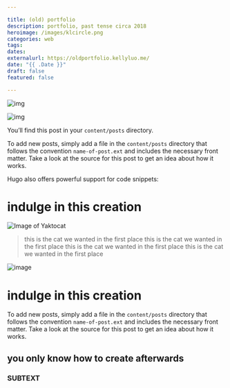 ```yaml
---

title: (old) portfolio
description: portfolio, past tense circa 2018
heroimage: /images/klcircle.png
categories: web
tags: 
dates:
externalurl: https://oldportfolio.kellyluo.me/
date: "{{ .Date }}"
draft: false
featured: false

---
```



![img](https://images.unsplash.com/photo-1598147160151-1f2300261847?ixlib=rb-1.2.1&ixid=eyJhcHBfaWQiOjEyMDd9&auto=format&fit=crop&w=600&q=60)

![img](https://images.unsplash.com/photo-1598271728831-d3caaf499d02?ixlib=rb-1.2.1&ixid=eyJhcHBfaWQiOjEyMDd9&auto=format&fit=crop&w=600&q=60)


You’ll find this post in your `content/posts` directory.



To add new posts, simply add a file in the `content/posts` directory that follows the convention `name-of-post.ext` and includes the necessary front matter. Take a look at the source for this post to get an idea about how it works.



Hugo also offers powerful support for code snippets:


# indulge in this creation

![Image of Yaktocat](https://octodex.github.com/images/yaktocat.png)

> this is the cat we wanted in the first place this is the cat we wanted in the first place this is the cat we wanted in the first place this is the cat we wanted in the first place 

![image](https://png.pngtree.com/illustrations/20190321/ourlarge/pngtree-midnight-city-city-building-the-view-of-the-city-brightly-lit-png-image_28271.jpg)


# indulge in this creation

To add new posts, simply add a file in the `content/posts` directory that follows the convention `name-of-post.ext` and includes the necessary front matter. Take a look at the source for this post to get an idea about how it works.

## you only know how to create afterwards

### SUBTEXT